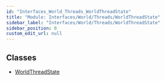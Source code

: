 ```yaml
---
id: "Interfaces_World_Threads_WorldThreadState"
title: "Module: Interfaces/World/Threads/WorldThreadState"
sidebar_label: "Interfaces/World/Threads/WorldThreadState"
sidebar_position: 0
custom_edit_url: null
---
```


## Classes

- [WorldThreadState](../classes/Interfaces_World_Threads_WorldThreadState.WorldThreadState.md)
